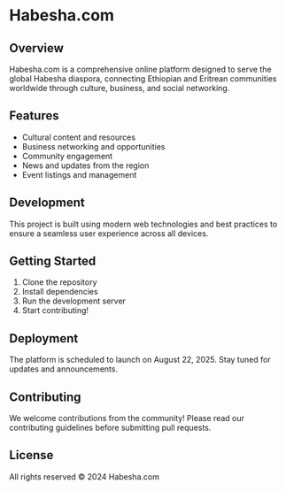 # Habesha.com

## Overview
Habesha.com is a comprehensive online platform designed to serve the global Habesha diaspora, connecting Ethiopian and Eritrean communities worldwide through culture, business, and social networking.

## Features
- Cultural content and resources
- Business networking and opportunities
- Community engagement
- News and updates from the region
- Event listings and management

## Development
This project is built using modern web technologies and best practices to ensure a seamless user experience across all devices.

## Getting Started
1. Clone the repository
2. Install dependencies
3. Run the development server
4. Start contributing!

## Deployment
The platform is scheduled to launch on August 22, 2025. Stay tuned for updates and announcements.

## Contributing
We welcome contributions from the community! Please read our contributing guidelines before submitting pull requests.

## License
All rights reserved © 2024 Habesha.com
